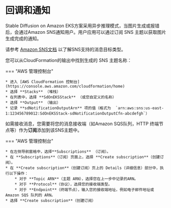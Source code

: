 # 回调和通知

Stable Diffusion on Amazon EKS方案采用异步推理模式，当图片生成或报错后，会通过Amazon SNS通知用户。用户应用可以通过订阅 SNS 主题以获取图片生成完成的通知。

请参考 [Amazon SNS文档](https://docs.aws.amazon.com/sns/latest/dg/sns-event-destinations.html) 以了解SNS支持的消息目标类型。

您可以从CloudFormation的输出中找到生成的 SNS 主题名称：

=== "AWS 管理控制台"

    * 进入 [AWS CloudFormation 控制台](https://console.aws.amazon.com/cloudformation/home)
    * 选择 **Stacks** （堆栈）
    * 在列表中，选择 **SdOnEKSStack** （或您自定义的名称）
    * 选择 **Output** （输出）
    * 记录 **sdNotificationOutputArn** 项的值（格式为  `arn:aws:sns:us-east-1:123456789012:SdOnEKSStack-sdNotificationOutputCfn-abcdefgh`）

如需接收消息，您需要将您的消息接收端（如Amazon SQS队列，HTTP 终端节点等）作为**订阅**添加到该SNS主题中。

=== "AWS 管理控制台"

    * 在左侧导航窗格中，选择**Subscriptions** （订阅）。
    * 在 **Subscriptions**（订阅）页面上，选择 **Create subscription**（创建订阅）。
    * 在 **Create subscription**（创建订阅）页上的 Details（详细信息）部分中，执行以下操作：
        * 对于 **Topic ARN**（主题 ARN），选择您在上一步中记录的ARN。
        * 对于 **Protocol**（协议），选择您的接收端类型。
        * 对于 **Endpoint**（终端节点），输入您的接收端地址，例如电子邮件地址或 Amazon SQS 队列的 ARN。
    * 选择 **Create subscription**（创建订阅）

